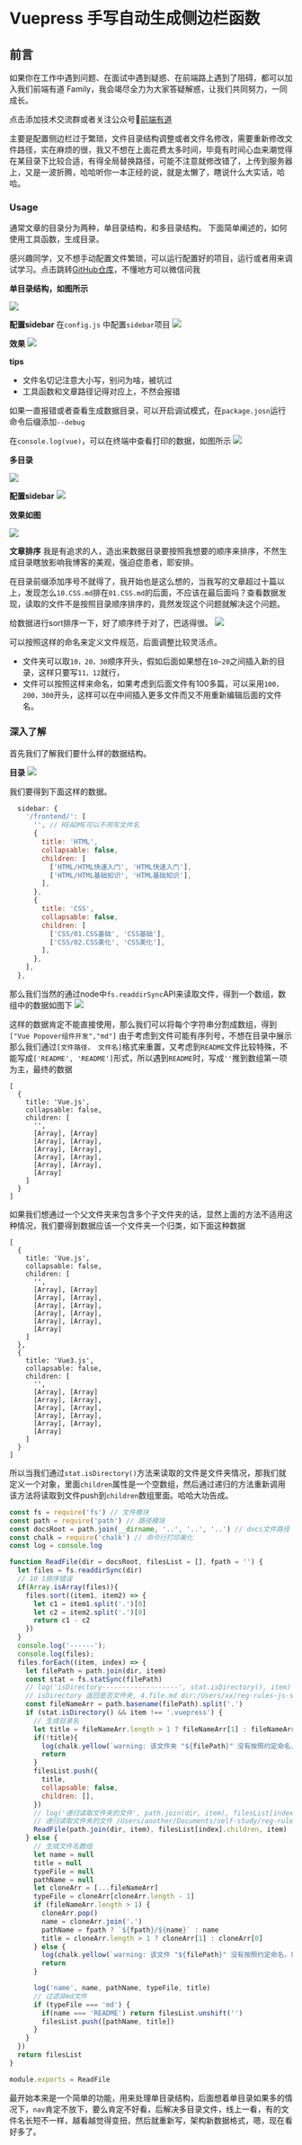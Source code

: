 # Vuepress 手写自动生成侧边栏函数

## 前言

如果你在工作中遇到问题、在面试中遇到疑惑、在前端路上遇到了阻碍，都可以加入我们前端有道 Family，我会竭尽全力为大家答疑解惑，让我们共同努力，一同成长。

点击添加技术交流群或者关注公众号🎨[前端有道](https://cdn.jsdelivr.net/gh/qqlcx5/figure-bed@v1.0.0/image/pubic_w.jpg)

主要是配置侧边栏过于繁琐，文件目录结构调整或者文件名修改，需要重新修改文件路径，实在麻烦的很，我又不想在上面花费太多时间，毕竟有时间心血来潮觉得在某目录下比较合适，有得全局替换路径，可能不注意就修改错了，上传到服务器上，又是一波折腾，哈哈听你一本正经的说，就是太懒了，瞎说什么大实话，哈哈。

### Usage

通常文章的目录分为两种，单目录结构，和多目录结构。
下面简单阐述的，如何使用工具函数，生成目录。

感兴趣同学，又不想手动配置文件繁琐，可以运行配置好的项目，运行或者用来调试学习。点击跳转[GitHub仓库](https://github.com/qqlcx5/vuepress-template.git)，不懂地方可以微信问我

**单目录结构，如图所示**

![](media/16322124391604/16322141978221.jpg)

**配置sidebar**
在`config.js` 中配置`sidebar`项目
![](media/16322124391604/16322147648791.jpg)

**效果**
![](media/16322124391604/16322153313749.jpg)

**tips**

- 文件名切记注意大小写，别问为啥，被坑过
- 工具函数和文章路径记得对应上，不然会报错

如果一直报错或者查看生成数据目录，可以开启调试模式，在`package.josn`运行命令后缀添加`--debug`

在`console.log(vue)`，可以在终端中查看打印的数据，如图所示
![](media/16322124391604/16322157581113.jpg)

**多目录**

![](media/16322124391604/16322160639825.jpg)

**配置sidebar**
![](media/16322124391604/16322162340880.jpg)

**效果如图**

![](media/16322124391604/16322163532504.jpg)

**文章排序**
我是有追求的人，造出来数据目录要按照我想要的顺序来排序，不然生成目录瞎放影响我博客的美观，强迫症患者，耶安排。

在目录前缀添加序号不就得了，我开始也是这么想的，当我写的文章超过十篇以上，发现怎么`10.CSS.md`排在`01.CSS.md`的后面，不应该在最后面吗？查看数据发现，读取的文件不是按照目录顺序排序的，竟然发现这个问题就解决这个问题。

给数据进行sort排序一下，好了顺序终于对了，巴适得很。
![](media/16322124391604/16322183736161.jpg)

可以按照这样的命名来定义文件规范，后面调整比较灵活点。

- 文件夹可以取`10，20，30`顺序开头，假如后面如果想在`10~20`之间插入新的目录，这样只要写`11，12`就行，
- 文件可以按照这样来命名，如果考虑到后面文件有100多篇，可以采用`100，200，300`开头，这样可以在中间插入更多文件而又不用重新编辑后面的文件名。

### 深入了解

首先我们了解我们要什么样的数据结构。

**目录**
![](media/16322124391604/16322192261139.jpg)

我们要得到下面这样的数据。

```js
  sidebar: {
    '/frontend/': [
      '', // README可以不用写文件名
      {
        title: 'HTML',
        collapsable: false,
        children: [
          ['HTML/HTML快速入门', 'HTML快速入门'],
          ['HTML/HTML基础知识', 'HTML基础知识'],
        ],
      },
      {
        title: 'CSS',
        collapsable: false,
        children: [
          ['CSS/01.CSS基础', 'CSS基础'],
          ['CSS/02.CSS美化', 'CSS美化'],
        ],
      },
    ],
  },
```

那么我们当然的通过node中`fs.readdirSync`API来读取文件，得到一个数组，数组中的数据如图下
![](media/16322124391604/16322196329424.jpg)

这样的数据肯定不能直接使用，那么我们可以将每个字符串分割成数组，得到`["Vue Popover组件开发","md"]`
由于考虑到文件可能有序列号，不想在目录中展示那么我们通过`[文件路径， 文件名]`格式来重置，又考虑到`README`文件比较特殊，不能写成`['README', 'README']`形式，所以遇到`README`时，写成`''`推到数组第一项为主，最终的数据
```
[
  {
    title: 'Vue.js',
    collapsable: false,
    children: [
      '',      
      [Array], [Array]
      [Array], [Array],
      [Array], [Array],
      [Array], [Array],
      [Array], [Array],
      [Array] 
    ]
  }
]
```
如果我们想通过一个父文件夹来包含多个子文件夹的话，显然上面的方法不适用这种情况，我们要得到数据应该一个文件夹一个归类，如下面这种数据
```
[
  {
    title: 'Vue.js',
    collapsable: false,
    children: [
      '',      
      [Array], [Array]
      [Array], [Array],
      [Array], [Array],
      [Array], [Array],
      [Array], [Array],
      [Array] 
    ]
  },
  {
    title: 'Vue3.js',
    collapsable: false,
    children: [
      '',      
      [Array], [Array]
      [Array], [Array],
      [Array], [Array],
      [Array], [Array],
      [Array], [Array],
      [Array] 
    ]
  }
]
```
所以当我们通过`stat.isDirectory()`方法来读取的文件是文件夹情况，那我们就定义一个对象，里面`children`属性是一个空数组，然后通过递归的方法重新调用该方法将读取到文件push到`children`数组里面。哈哈大功告成。

```js
const fs = require('fs') // 文件模块
const path = require('path') // 路径模块
const docsRoot = path.join(__dirname, '..', '..', '..') // docs文件路径
const chalk = require('chalk') // 命令行打印美化
const log = console.log

function ReadFile(dir = docsRoot, filesList = [], fpath = '') {
  let files = fs.readdirSync(dir)
  // 10 1排序错误
  if(Array.isArray(files)){
    files.sort((item1, item2) => {
      let c1 = item1.split('.')[0]
      let c2 = item2.split('.')[0]
      return c1 - c2
    })
  }
  console.log('------');
  console.log(files);
  files.forEach((item, index) => {
    let filePath = path.join(dir, item)
    const stat = fs.statSync(filePath)
    // log('isDirectory-------------------', stat.isDirectory(), item)
    // isDirectory 返回是否文件夹, 4.file.md dir:/Users/xx/reg-rules-js-site/docs/regular
    const fileNameArr = path.basename(filePath).split('.')
    if (stat.isDirectory() && item !== '.vuepress') {
      // 生成目录名
      let title = fileNameArr.length > 1 ? fileNameArr[1] : fileNameArr[0]
      if(!title){
        log(chalk.yellow(`warning: 该文件夹 "${filePath}" 没有按照约定命名，将忽略生成相应数据。`))
        return
      }
      filesList.push({
        title,
        collapsable: false,
        children: [],
      })
      // log('递归读取文件夹的文件', path.join(dir, item), filesList[index].children, item)
      // 递归读取文件夹的文件 /Users/another/Documents/self-study/reg-rules-js-site/docs/test/test2 [] test2
      ReadFile(path.join(dir, item), filesList[index].children, item)
    } else {
      // 生成文件名数组
      let name = null
      title = null
      typeFile = null
      pathName = null
      let cloneArr = [...fileNameArr]
      typeFile = cloneArr[cloneArr.length - 1]
      if (fileNameArr.length > 1) {
        cloneArr.pop()
        name = cloneArr.join('.')
        pathName = fpath ? `${fpath}/${name}` : name
        title = cloneArr.length > 1 ? cloneArr[1] : cloneArr[0]
      } else {
        log(chalk.yellow(`warning: 该文件 "${filePath}" 没有按照约定命名，将忽略生成相应数据。`))
        return
      }

      log('name', name, pathName, typeFile, title)
      // 过滤非md文件
      if (typeFile === 'md') {
        if(name === 'README') return filesList.unshift('')
        filesList.push([pathName, title])
      }
    }
  })
  return filesList
}

module.exports = ReadFile
```
最开始本来是一个简单的功能，用来处理单目录结构，后面想着单目录如果多的情况下，`nav`肯定不放下，要么肯定不好看，后解决多目录文件，线上一看，有的文件名长短不一样，越看越觉得变扭，然后就重新写，架构新数据格式，嗯，现在看好多了。